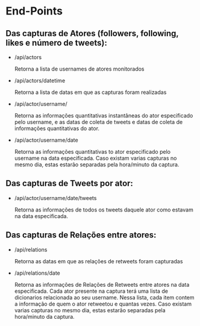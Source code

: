 # End-Points


## Das capturas de Atores (followers, following, likes e número de tweets):

* /api/actors

	Retorna a lista de usernames de atores monitorados

* /api/actors/datetime

	Retorna a lista de datas em que as capturas foram realizadas

* /api/actor/username/

	Retorna as informações quantitativas instantâneas do ator especificado pelo username, e as datas de coleta de tweets e datas de coleta de informações quantitativas do ator.

* /api/actor/username/date

	Retorna as informações quantitativas to ator especificado pelo username na data especificada. Caso existam varias capturas no mesmo dia, estas estarão separadas pela hora/minuto da captura.

## Das capturas de Tweets por ator:

* /api/actor/username/date/tweets

	Retorna as informações de todos os tweets daquele ator como estavam na data especificada.

## Das capturas de Relações entre atores:

* /api/relations

	Retorna as datas em que as relações de retweets foram capturadas

* /api/relations/date

	Retorna as informações de Relações de Retweets entre atores na data especificada. Cada ator presente na captura terá uma lista de dicionarios relacionada ao seu username. Nessa lista, cada item contem a informação de quem o ator retweetou e quantas vezes. 
	Caso existam varias capturas no mesmo dia, estas estarão separadas pela hora/minuto da captura.
